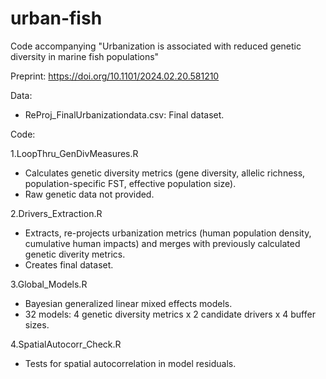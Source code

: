 # urban-fish
Code accompanying "Urbanization is associated with reduced genetic diversity in marine fish populations"

Preprint: https://doi.org/10.1101/2024.02.20.581210 

Data:
* ReProj_FinalUrbanizationdata.csv: Final dataset.

Code:

1.LoopThru_GenDivMeasures.R
* Calculates genetic diversity metrics (gene diversity, allelic richness, population-specific FST, effective population size).
* Raw genetic data not provided.

2.Drivers_Extraction.R
* Extracts, re-projects urbanization metrics (human population density, cumulative human impacts) and merges with previously calculated genetic diverity metrics.
* Creates final dataset.

3.Global_Models.R
* Bayesian generalized linear mixed effects models.
* 32 models: 4 genetic diversity metrics x 2 candidate drivers x 4 buffer sizes.

4.SpatialAutocorr_Check.R
* Tests for spatial autocorrelation in model residuals.
